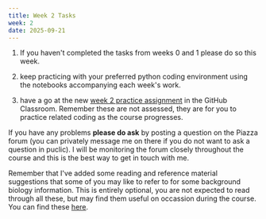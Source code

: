 ```yaml
---
title: Week 2 Tasks
week: 2
date: 2025-09-21
---
```

1. If you haven't completed the tasks from weeks 0 and 1 please do so this week.

2. keep practicing with your preferred python coding environment using the notebooks accompanying each week's work.

3. have a go at the new [week 2 practice assignment](https://classroom.github.com/a/oVXQjqAz) in the GitHub Classroom. Remember these are not assessed, they are for you to practice related coding as the course progresses.

If you have any problems **please do ask** by posting a question on the Piazza forum (you can privately message me on there if you do not want to ask a question in puclic). I will be monitoring the forum closely throughout the course and this is the best way to get in touch with me.

Remember that I've added some reading and reference material suggestions that some of you may like to refer to for some background biology information. This is entirely optional, you are not expected to read through all these, but may find them useful on occassion during the course. You can find these [here](../resources/biology_catchup.md).
